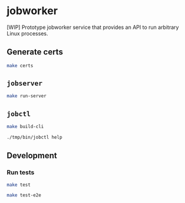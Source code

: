 # jobworker

[WIP] Prototype jobworker service that provides an API to run arbitrary Linux processes.

## Generate certs

```bash
make certs
```

## `jobserver`

```bash
make run-server
```

## `jobctl`

```bash
make build-cli

./tmp/bin/jobctl help
```

## Development

### Run tests

```bash
make test

make test-e2e
```

